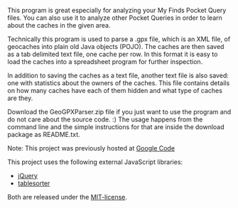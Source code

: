 This program is great especially for analyzing your My Finds Pocket Query files.
You can also use it to analyze other Pocket Queries in order to learn about the
caches in the given area.

Technically this program is used to parse a .gpx file, which is an XML file, of
geocaches into plain old Java objects (POJO). The caches are then saved as a tab
delimited text file, one cache per row. In this format it is easy to load the
caches into a spreadsheet program for further inspection.

In addition to saving the caches as a text file, another text file is also
saved: one with statistics about the owners of the caches. This file contains
details on how many caches have each of them hidden and what type of caches
are they.

Download the GeoGPXParser.zip file if you just want to use the program and do
not care about the source code. :) The usage happens from the command line and
the simple instructions for that are inside the download package as README.txt.

Note: This project was previously hosted
at [Google Code](http://code.google.com/p/geocache-gpx-parser/)

This project uses the following external JavaScript libraries:

- [jQuery](http://jquery.com/)
- [tablesorter](http://tablesorter.com/docs/)

Both are released under the [MIT-license](http://www.opensource.org/licenses/mit-license.php).